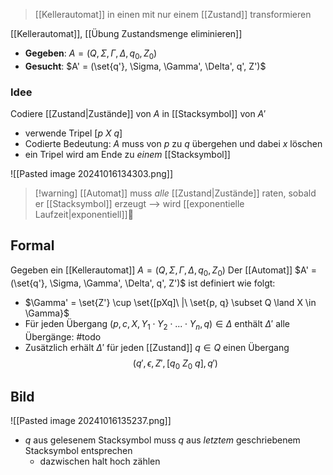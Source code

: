 > [[Kellerautomat]] in einen mit nur einem [[Zustand]] transformieren

[[Kellerautomat]], [[Übung Zustandsmenge eliminieren]]


- **Gegeben**: $A = (Q, \Sigma, \Gamma, \Delta, q_{0}, Z_{0})$
- **Gesucht**: $A' = (\set{q'}, \Sigma, \Gamma', \Delta', q', Z')$

### Idee
Codiere [[Zustand|Zustände]] von $A$ in [[Stacksymbol]] von $A'$
- verwende Tripel $[p\ X\ q]$   
- Codierte Bedeutung: $A$ muss von $p$ zu $q$ übergehen und dabei $x$ löschen
- ein Tripel wird am Ende zu _einem_ [[Stacksymbol]]

![[Pasted image 20241016134303.png]]

> [!warning] [[Automat]] muss _alle_ [[Zustand|Zustände]] raten, sobald er [[Stacksymbol]] erzeugt --> wird [[exponentielle Laufzeit|exponentiell]]🥲

## Formal
Gegeben ein [[Kellerautomat]] $A = (Q, \Sigma, \Gamma, \Delta, q_{0}, Z_{0})$
Der [[Automat]] $A' = (\set{q'}, \Sigma, \Gamma', \Delta', q', Z')$ ist definiert wie folgt:
- $\Gamma' = \set{Z'} \cup \set{[pXq]\ |\ \set{p, q} \subset Q \land X \in \Gamma}$
- Für jeden Übergang $(p, c, X, Y_{1}\cdot Y_{2}\cdot ...\cdot Y_{n}, q) \in \Delta$ enthält $\Delta'$ alle Übergänge: #todo
- Zusätzlich erhält $\Delta'$ für jeden [[Zustand]] $q \in Q$ einen Übergang
$$(q', \epsilon, Z', [q_{0}\ Z_{0}\ q], q')$$

## Bild
![[Pasted image 20241016135237.png]]

- $q$ aus gelesenem Stacksymbol muss $q$ aus _letztem_ geschriebenem Stacksymbol entsprechen
	- dazwischen halt hoch zählen
